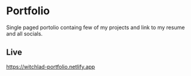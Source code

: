 # Portfolio

Single paged portolio containg few of my projects and link to my resume and all socials.


## Live
https://witchlad-portfolio.netlify.app
